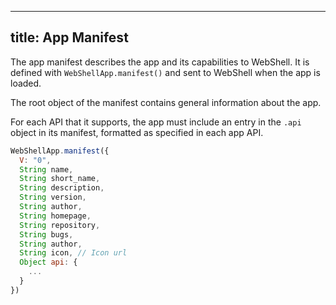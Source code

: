 ----
title: App Manifest
----

The app manifest describes the app and its capabilities to WebShell. It is defined with `WebShellApp.manifest()` and sent
to WebShell when the app is loaded.

The root object of the manifest contains general information about the app.

For each API that it supports, the app must include an entry in the `.api` object in its manifest, formatted as specified in each app API.


````js
WebShellApp.manifest({
  V: "0",
  String name, 
  String short_name,
  String description,
  String version,
  String author,
  String homepage,
  String repository,
  String bugs,
  String author,
  String icon, // Icon url
  Object api: {
    ...
  }
})
````

